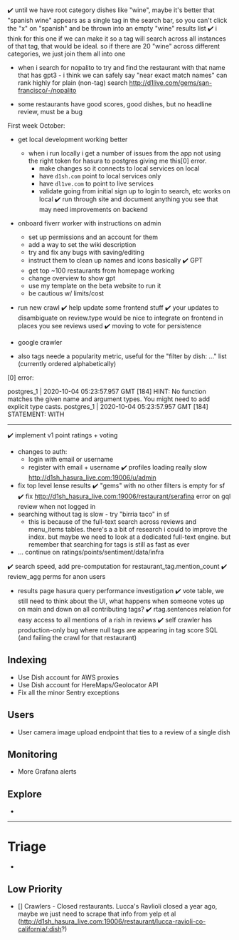 ✔️ until we have root category dishes like "wine", maybe it's better that "spanish wine" appears as a single tag in the search bar, so you can't click the "x" on "spanish" and be thrown into an empty "wine" results list
  ✔️ i think for this one if we can make it so a tag will search across all instances of that tag, that would be ideal. so if there are 20 "wine" across different categories, we just join them all into one
- when i search for nopalito to try and find the restaurant with that name that has gpt3 - i think we can safely say "near exact match names" can rank highly for plain (non-tag) search http://d1live.com/gems/san-francisco/-/nopalito

- some restaurants have good scores, good dishes, but no headline review, must be a bug

First week October:

- get local development working better
  - when i run locally i get a number of issues from the app not using the right token for hasura to postgres giving me this[0] error.
    - make changes so it connects to local services on local
    - have `d1sh.com` point to local services only
    - have `dl1ve.com` to point to live services
    - validate going from initial sign up to login to search, etc works on local
✔️ run through site and document anything you see that may need improvements on backend
- onboard fiverr worker with instructions on admin
  - set up permissions and an account for them
  - add a way to set the wiki description
  - try and fix any bugs with saving/editing
  - instruct them to clean up names and icons basically
✔️ GPT
  - get top ~100 restaurants from homepage working
  - change overview to show gpt
  - use my template on the beta website to run it
  - be cautious w/ limits/cost
- run new crawl
✔️ help update some frontend stuff
  ✔️ your updates to disambiguate on review.type would be nice to integrate on frontend in places you see reviews used
  ✔️ moving to vote for persistence
- google crawler

- also tags neede a popularity metric, useful for the "filter by dish: ..." list (currently ordered alphabetically)

[0] error:

postgres_1     | 2020-10-04 05:23:57.957 GMT [184] HINT:  No function matches the given name and argument types. You might need to add explicit type casts.
postgres_1     | 2020-10-04 05:23:57.957 GMT [184] STATEMENT:  WITH

---

✔️ implement v1 point ratings + voting
- changes to auth:
  - login with email or username
  - register with email + username
✔️ profiles loading really slow http://d1sh_hasura_live.com:19006/u/admin
- fix top level lense results
  ✔️  "gems" with no other filters is empty for sf
✔️  fix http://d1sh_hasura_live.com:19006/restaurant/serafina error on gql review when not logged in
- searching without tag is slow - try "birria taco" in sf
  - this is because of the full-text search across reviews and menu_items tables. there's a
    a bit of research i could to improve the index. but maybe we need to look at a dedicated
    full-text engine. but remember that searching for tags is still as fast as ever
- ... continue on ratings/points/sentiment/data/infra

✔️ search speed, add pre-computation for restaurant_tag.mention_count
✔️ review_agg perms for anon users
- results page hasura query performance investigation
✔️ vote table, we still need to think about the UI, what happens when someone votes up on main and down on all contributing tags?
✔️ rtag.sentences relation for easy access to all mentions of a rish in reviews
✔️ self crawler has production-only bug where null tags are appearing in tag score SQL (and failing the crawl for that restaurant)

## Indexing

- Use Dish account for AWS proxies
- Use Dish account for HereMaps/Geolocator API
- Fix all the minor Sentry exceptions

## Users

- User camera image upload endpoint that ties to a review of a single dish

## Monitoring

- More Grafana alerts

## Explore
-

---

# Triage
-
## Low Priority

- [] Crawlers - Closed restaurants. Lucca's Ravlioli closed a year ago, maybe we just need to scrape that info from yelp et al (http://d1sh_hasura_live.com:19006/restaurant/lucca-ravioli-co-california/:dish?)
